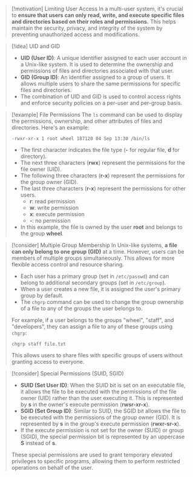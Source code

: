 > [!motivation] Limiting User Access
> In a multi-user system, it's crucial to **ensure that users can only read, write, and execute specific files and directories based on their roles and permissions.** This helps maintain the security, privacy, and integrity of the system by preventing unauthorized access and modifications.

> [!idea] UID and GID
> - **UID (User ID)**: A unique identifier assigned to each user account in a Unix-like system. It is used to determine the ownership and permissions of files and directories associated with that user.
> - **GID (Group ID)**: An identifier assigned to a group of users. It allows multiple users to share the same permissions for specific files and directories.
> - The combination of UID and GID is used to control access rights and enforce security policies on a per-user and per-group basis.

> [!example] File Permissions
> The `ls` command can be used to display the permissions, ownership, and other attributes of files and directories. Here's an example:
> 
> ```
> -rwxr-xr-x 1 root wheel 187120 04 Sep 13:30 /bin/ls
> ```
> 
> - The first character indicates the file type (**-** for regular file, **d** for directory).
> - The next three characters (**rwx**) represent the permissions for the file owner (UID).
> - The following three characters (**r-x**) represent the permissions for the group owner (GID).
> - The last three characters (**r-x**) represent the permissions for other users.
>   - **r**: read permission
>   - **w**: write permission
>   - **x**: execute permission
>   - **-**: no permission
> - In this example, the file is owned by the user **root** and belongs to the group **wheel**.

> [!consider] Multiple Group Membership
> In Unix-like systems, **a file can only belong to one group (GID)** at a time. However, users can be members of multiple groups simultaneously. This allows for more flexible access control and resource sharing.
> 
> - Each user has a primary group (set in `/etc/passwd`) and can belong to additional secondary groups (set in `/etc/group`).
> - When a user creates a new file, it is assigned the user's primary group by default.
> - The `chgrp` command can be used to change the group ownership of a file to any of the groups the user belongs to.
> 
> For example, if a user belongs to the groups "wheel", "staff", and "developers", they can assign a file to any of these groups using `chgrp`:
> 
> ```
> chgrp staff file.txt
> ```
> 
> This allows users to share files with specific groups of users without granting access to everyone.

> [!consider] Special Permissions (SUID, SGID)
> - **SUID (Set User ID)**: When the SUID bit is set on an executable file, it allows the file to be executed with the permissions of the file owner (UID) rather than the user executing it. This is represented by **s** in the owner's execute permission (**rwsr-xr-x**).
> - **SGID (Set Group ID)**: Similar to SUID, the SGID bit allows the file to be executed with the permissions of the group owner (GID). It is represented by **s** in the group's execute permission (**rwxr-sr-x**).
> - If the execute permission is not set for the owner (SUID) or group (SGID), the special permission bit is represented by an uppercase **S** instead of **s**.
> 
> These special permissions are used to grant temporary elevated privileges to specific programs, allowing them to perform restricted operations on behalf of the user.